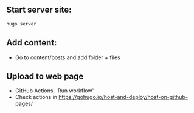 ## Start server site:

```python
hugo server
```

## Add content:
  
- Go to content/posts and add folder + files
  
## Upload to web page

- GitHub Actions, 'Run workflow'
- Check actions in https://gohugo.io/host-and-deploy/host-on-github-pages/
